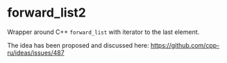 # forward_list2

Wrapper around C++ `forward_list` with iterator to the last element.

The idea has been proposed and discussed here: https://github.com/cpp-ru/ideas/issues/487
